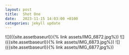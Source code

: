 ```yaml
---
layout: post
title:  Shot One
date:   2023-11-15 14:03:00 +0100
categories: jekyll update
---
```

![]({{site.assetbaseurl}}{% link assets/IMG_6872.jpg%})
![]({{site.assetbaseurl}}{% link assets/IMG_6873.jpg%})
![]({{site.assetbaseurl}}{% link assets/IMG_6877.jpg%})
